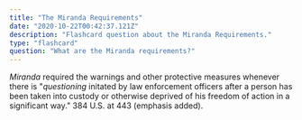 ```yaml
---
title: "The Miranda Requirements"
date: "2020-10-22T00:42:37.121Z"
description: "Flashcard question about the Miranda Requirements."
type: "flashcard"
question: "What are the Miranda requirements?"
---
```


<i>Miranda</i> required the warnings and other protective measures whenever there is "<i>questioning</i> initated by law enforcement officers after a person has been taken into custody or otherwise deprived of his freedom of action in a significant way." 384 U.S. at 443 (emphasis added).